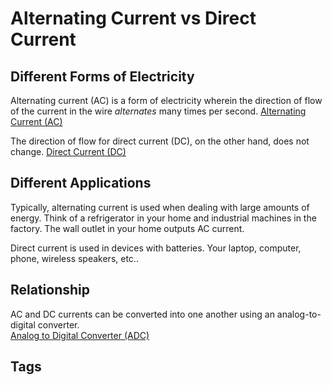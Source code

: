 # Alternating Current vs Direct Current

## Different Forms of Electricity
Alternating current (AC) is a form of electricity wherein the direction of flow of the current in the wire *alternates* many times per second. [Alternating Current (AC) ](../202110281820)

The direction of flow for direct current (DC), on the other hand, does not change.
[Direct Current (DC)](../202110281823)

## Different Applications
Typically, alternating current is used when dealing with large amounts of energy. Think of a refrigerator in your home and industrial machines in the factory. The wall outlet in your home outputs AC current.

Direct current is used in devices with batteries. Your laptop, computer, phone, wireless speakers, etc..

## Relationship
AC and DC currents can be converted into one another using an analog-to-digital converter.   
[Analog to Digital Converter (ADC)](../202111012251)

## Tags

